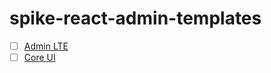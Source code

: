 # spike-react-admin-templates

- [ ] [Admin LTE](https://github.com/booleanhunter/ReactJS-AdminLTE)
- [ ] [Core UI](https://coreui.io/react/)
